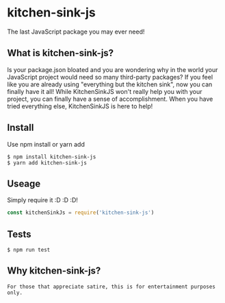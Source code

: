 # kitchen-sink-js
The last JavaScript package you may ever need!

## What is kitchen-sink-js?

Is your package.json bloated and you are wondering why in the world your JavaScript project would need so many third-party packages? If you feel like you are already using "everything but the kitchen sink", now you can finally have it all! While KitchenSinkJS won't really help you with your project, you can finally have a sense of accomplishment. When you have tried everything else, KitchenSinkJS is here to help!



## Install
Use npm install or yarn add
```
$ npm install kitchen-sink-js
$ yarn add kitchen-sink-js
```


## Useage
Simply require it :D :D :D!
```js
const kitchenSinkJs = require('kitchen-sink-js')
```

## Tests
```
$ npm run test
```

                                
## Why kitchen-sink-js?
```                           
For those that appreciate satire, this is for entertainment purposes only.